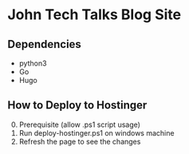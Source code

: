 # John Tech Talks Blog Site

## Dependencies
- python3
- Go 
- Hugo 

## How to Deploy to Hostinger

0. Prerequisite (allow .ps1 script usage)
1. Run deploy-hostinger.ps1 on windows machine
2. Refresh the page to see the changes